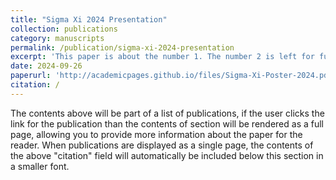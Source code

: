 ```yaml
---
title: "Sigma Xi 2024 Presentation"
collection: publications
category: manuscripts
permalink: /publication/sigma-xi-2024-presentation
excerpt: 'This paper is about the number 1. The number 2 is left for future work.'
date: 2024-09-26
paperurl: 'http://academicpages.github.io/files/Sigma-Xi-Poster-2024.pdf'
citation: /
---
```


The contents above will be part of a list of publications, if the user clicks the link for the publication than the contents of section will be rendered as a full page, allowing you to provide more information about the paper for the reader. When publications are displayed as a single page, the contents of the above "citation" field will automatically be included below this section in a smaller font.